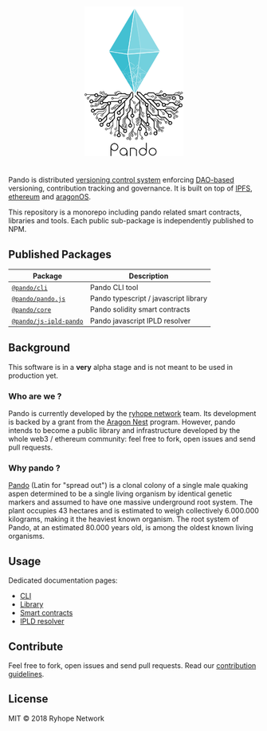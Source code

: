 <div align="center">
  <img align="center" src="visuals/logo.png" height="300px" />
  <h1></h1>
</div>

Pando is distributed [versioning control system](https://en.wikipedia.org/wiki/Version_control) enforcing [DAO-based](https://en.wikipedia.org/wiki/Decentralized_autonomous_organization) versioning, contribution tracking and governance. It is built on top of [IPFS](https://ipfs.io), [ethereum](https://ethereum.org) and [aragonOS](https://aragon.on/ose).

This repository is a monorepo including pando related smart contracts, libraries and tools. Each public sub-package is independently published to NPM.

## Published Packages

| Package                                           | Description                           |
| ------------------------------------------------- | ------------------------------------- |
| [`@pando/cli`](/packages/cli)                     | Pando CLI tool                        |
| [`@pando/pando.js`](/packages/pando.js)           | Pando typescript / javascript library |
| [`@pando/core`](/packages/core)                   | Pando solidity smart contracts        |
| [`@pando/js-ipld-pando`](/packages/js-ipld-pando) | Pando javascript IPLD resolver        |

## Background

This software is in a **very** alpha stage and is not meant to be used in production yet.

### Who are we ?

Pando is currently developed by the [ryhope network](https://www.ryhope.network) team. Its development is backed by a grant from the [Aragon Nest](https://github.com/aragon/nest) program. However, pando intends to become a public library and infrastructure developed by the whole web3 / ethereum community: feel free to fork, open issues and send pull requests.

### Why pando ?

[Pando](<https://en.wikipedia.org/wiki/Pando_(tree)>) (Latin for "spread out") is a clonal colony of a single male quaking aspen determined to be a single living organism by identical genetic markers and assumed to have one massive underground root system. The plant occupies 43 hectares and is estimated to weigh collectively 6.000.000 kilograms, making it the heaviest known organism. The root system of Pando, at an estimated 80.000 years old, is among the oldest known living organisms.

## Usage

Dedicated documentation pages:

- [CLI](/packages/cli)
- [Library](/packages/pando.js)
- [Smart contracts](/packages/core)
- [IPLD resolver](/packages/js-ipld-pando)

## Contribute

Feel free to fork, open issues and send pull requests. Read our [contribution guidelines](/github/CONTRIBUTING.md).

## License

MIT © 2018 Ryhope Network
